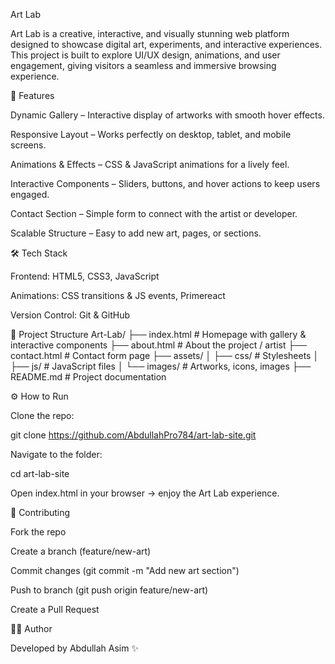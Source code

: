 Art Lab

Art Lab is a creative, interactive, and visually stunning web platform designed to showcase digital art, experiments, and interactive experiences. This project is built to explore UI/UX design, animations, and user engagement, giving visitors a seamless and immersive browsing experience.

🎨 Features

Dynamic Gallery – Interactive display of artworks with smooth hover effects.

Responsive Layout – Works perfectly on desktop, tablet, and mobile screens.

Animations & Effects – CSS & JavaScript animations for a lively feel.

Interactive Components – Sliders, buttons, and hover actions to keep users engaged.

Contact Section – Simple form to connect with the artist or developer.

Scalable Structure – Easy to add new art, pages, or sections.

🛠️ Tech Stack

Frontend: HTML5, CSS3, JavaScript

Animations: CSS transitions & JS events, Primereact

Version Control: Git & GitHub

📂 Project Structure
Art-Lab/
├── index.html        # Homepage with gallery & interactive components
├── about.html        # About the project / artist
├── contact.html      # Contact form page
├── assets/
│   ├── css/          # Stylesheets
│   ├── js/           # JavaScript files
│   └── images/       # Artworks, icons, images
├── README.md         # Project documentation

⚙️ How to Run

Clone the repo:

git clone https://github.com/AbdullahPro784/art-lab-site.git


Navigate to the folder:

cd art-lab-site


Open index.html in your browser → enjoy the Art Lab experience.

🤝 Contributing

Fork the repo

Create a branch (feature/new-art)

Commit changes (git commit -m "Add new art section")

Push to branch (git push origin feature/new-art)

Create a Pull Request

👨‍💻 Author

Developed by Abdullah Asim ✨
